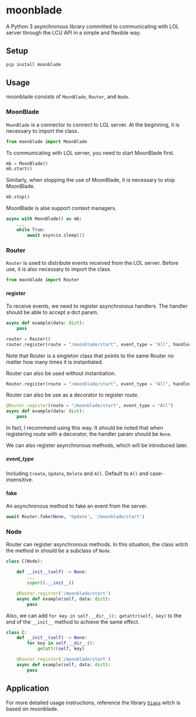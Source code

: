 # moonblade
A Python 3 asynchronous library committed to communicating with LOL server through the LCU API in a simple and flexible way.

## Setup

```python
pip install moonblade
```

## Usage

moonblade consists of `MoonBlade`, `Router`, and `Node`.

### MoonBlade

`MoonBlade` is a connector to connect to LOL server.
At the beginning, it is necessary to import the class.
```python
from moonblade import MoonBlade
```

To communicating with LOL server, you need to start MoonBlade first.
```python
mb = MoonBlade()
mb.start()
```

Similarly, when stopping the use of MoonBlade, it is necessary to stop MoonBlade.
```python
mb.stop()
```

MoonBlade is alse support context managers.
```python
async with MoonBlade() as mb:
    ...
    while True:
        await asyncio.sleep(1)
```

### Router

`Router` is used to distribute events received from the LOL server.
Before use, it is also necessary to import the class.
```python
from moonblade import Router
```

#### register

To receive events, we need to register asynchronous handlers.
The handler should be able to accept a dict param.
```python
async def example(data: dict):
    pass

router = Router()
router.register(route = "/moonblade/start", event_type = "All", handler = example)
```
Note that Router is a singleton class that points to the same Router no matter how many times it is instantiated.

Router can also be used without instantiation.
```python
Router.register(route = "/moonblade/start", event_type = "All", handler = example)
```

Router can also be use as a decorator to register route.

```python
@Router.register(route = "/moonblade/start", event_type = "All")
async def example(data: dict):
    pass
```
In fact, I recommend using this way. It should be noted that when registering route with a decorator, the handler param should be `None`.

We can also register asynchronous methods, which will be introduced later.

##### event_type
Including `Create`, `Update`, `Delete` and `All`. Default to `All` and case-insensitive.

#### fake

An asynchronous method to fake an event from the server.
```python
await Router.fake(None, 'Update', '/moonblade/start')
```

### Node

Router can register asynchronous methods. In this situation, the class witch the method in should be a subclass of `Node`.
```python
class C(Node):

    def __init__(self) -> None:
        ...
        super().__init__()

    @Router.register('/moonblade/start')
    async def example(self, data: dict):
        pass
```

Also, we can add `for key in self.__dir__(): getattr(self, key)` to the end of the `__init__` method to achieve the same effect.
```python
class C:
    def __init__(self) -> None:
        for key in self.__dir__():
            getattr(self, key)

    @Router.register('/moonblade/start')
    async def example(self, data: dict):
        pass
```

## Application

For more detailed usage instructions, reference the library [`Diana`](https://github.com/gfk-sveyigey/Diana) witch is based on moonblade.

